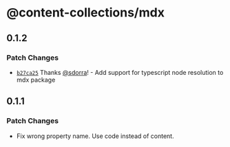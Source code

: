 # @content-collections/mdx

## 0.1.2

### Patch Changes

- [`b27ca25`](https://github.com/sdorra/content-collections/commit/b27ca2505c1916e9d0232f2d726faaadbc14b982) Thanks [@sdorra](https://github.com/sdorra)! - Add support for typescript node resolution to mdx package

## 0.1.1

### Patch Changes

- Fix wrong property name. Use code instead of content.
